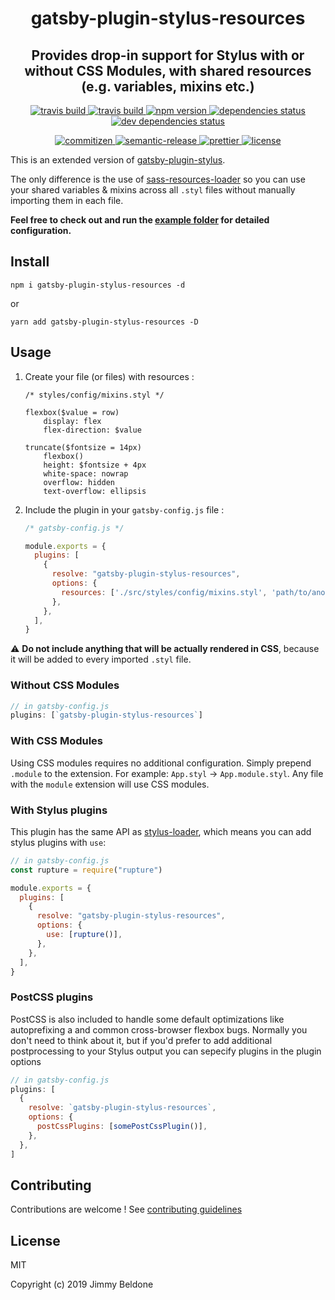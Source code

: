 <h1 align="center" style="border-bottom: none;">gatsby-plugin-stylus-resources</h1>
<h2 align="center">Provides drop-in support for Stylus with or without CSS Modules, with shared resources (e.g. variables, mixins etc.)</h2>

<p align="center">
    <a href="https://github.com/JimmyBeldone/gatsby-plugin-stylus-resources">
        <img alt="travis build" src="https://github.com/JimmyBeldone/gatsby-plugin-stylus-resources/workflows/TESTING/badge.svg">
    </a>
    <a href="https://github.com/JimmyBeldone/gatsby-plugin-stylus-resources">
        <img alt="travis build" src="https://github.com/JimmyBeldone/gatsby-plugin-stylus-resources/workflows/PUBLISH/badge.svg">
    </a>
    <a href="https://www.npmjs.com/package/gatsby-plugin-stylus-resources">
        <img alt="npm version" src="https://badgen.net/npm/v/gatsby-plugin-stylus-resources">
    </a>
    <a href="#badge">
        <img alt="dependencies status" src="https://badgen.net/david/dep/JimmyBeldone/gatsby-plugin-stylus-resources">
    </a>
    <a href="#badge">
        <img alt="dev dependencies status" src="https://badgen.net/david/dev/JimmyBeldone/gatsby-plugin-stylus-resources">
    </a>
</p>
<p align="center">
    <a href="http://commitizen.github.io/cz-cli/">
        <img alt="commitizen" src="https://img.shields.io/badge/commitizen-friendly-brightgreen.svg">
    </a>
    <a href="https://github.com/semantic-release/semantic-release">
        <img alt="semantic-release" src="https://img.shields.io/badge/%20%20%F0%9F%93%A6%F0%9F%9A%80-semantic--release-e10079.svg">
    </a>
    <a href="https://github.com/prettier/prettier">
        <img alt="prettier" src="https://img.shields.io/badge/styled_with-prettier-ff69b4.svg">
    </a>
    <a href="https://github.com/JimmyBeldone/gatsby-plugin-stylus-resources/blob/master/LICENSE">
        <img alt="license" src="https://badgen.net/github/license/JimmyBeldone/gatsby-plugin-stylus-resources">
    </a>
</p>

This is an extended version of [gatsby-plugin-stylus](https://github.com/gatsbyjs/gatsby/tree/master/packages/gatsby-plugin-stylus).

The only difference is the use of [sass-resources-loader](https://github.com/shakacode/sass-resources-loader) so you can use your shared variables & mixins across all `.styl` files without manually importing them in each file.

**Feel free to check out and run the [example folder](https://github.com/JimmyBeldone/gatsby-plugin-stylus-resources/tree/master/example) for detailed configuration.**

## Install

`npm i gatsby-plugin-stylus-resources -d`

or

`yarn add gatsby-plugin-stylus-resources -D`

## Usage

1. Create your file (or files) with resources :

    ```stylus
    /* styles/config/mixins.styl */

    flexbox($value = row)
        display: flex
        flex-direction: $value

    truncate($fontsize = 14px)
        flexbox()
        height: $fontsize + 4px
        white-space: nowrap
        overflow: hidden
        text-overflow: ellipsis
    ```

2. Include the plugin in your `gatsby-config.js` file :

    ```javascript
    /* gatsby-config.js */

    module.exports = {
      plugins: [
        {
          resolve: "gatsby-plugin-stylus-resources",
          options: {
            resources: ['./src/styles/config/mixins.styl', 'path/to/another/file.styl'],
          },
        },
      ],
    }
    ```

⚠️ **Do not include anything that will be actually rendered in CSS**, because it will be added to every imported `.styl` file.

### Without CSS Modules

```javascript
// in gatsby-config.js
plugins: [`gatsby-plugin-stylus-resources`]
```

### With CSS Modules

Using CSS modules requires no additional configuration. Simply prepend `.module` to the extension. For example: `App.styl` -> `App.module.styl`.
Any file with the `module` extension will use CSS modules.

### With Stylus plugins

This plugin has the same API as
[stylus-loader](https://github.com/shama/stylus-loader#stylus-plugins), which
means you can add stylus plugins with `use`:

```javascript
// in gatsby-config.js
const rupture = require("rupture")

module.exports = {
  plugins: [
    {
      resolve: "gatsby-plugin-stylus-resources",
      options: {
        use: [rupture()],
      },
    },
  ],
}
```

### PostCSS plugins

PostCSS is also included to handle some default optimizations like autoprefixing a
and common cross-browser flexbox bugs. Normally you don't need to think about it, but if
you'd prefer to add additional postprocessing to your Stylus output you can sepecify plugins
in the plugin options

```javascript
// in gatsby-config.js
plugins: [
  {
    resolve: `gatsby-plugin-stylus-resources`,
    options: {
      postCssPlugins: [somePostCssPlugin()],
    },
  },
]
```

## Contributing

Contributions are welcome ! See [contributing guidelines](https://github.com/JimmyBeldone/gatsby-plugin-webpack-bundle-analyser-v2/blob/master/CONTRIBUTING.md)

## License

MIT

Copyright (c) 2019 Jimmy Beldone
